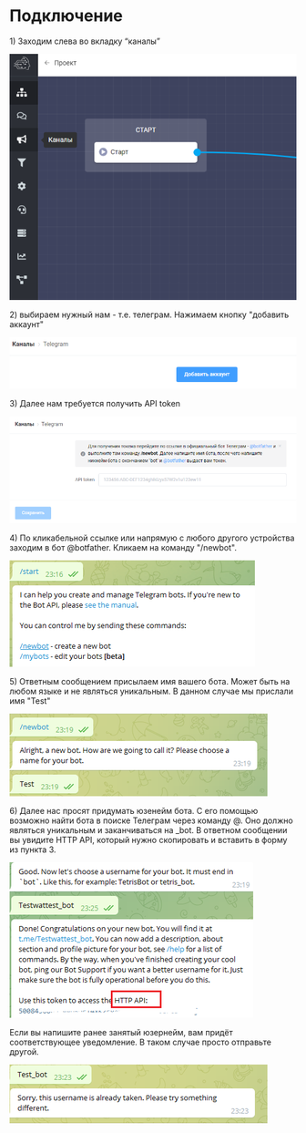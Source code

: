 # Подключение

1\) Заходим слева во вкладку “каналы”&#x20;

![](<../../.gitbook/assets/1 (2).png>)

2\) выбираем нужный нам - т.е. телеграм. Нажимаем кнопку "добавить аккаунт"

![](../../.gitbook/assets/6.png)

3\) Далее нам требуется получить API token

![](../../.gitbook/assets/7.png)

4\) По кликабельной ссылке или напрямую с любого другого устройства  заходим в бот @botfather. Кликаем на команду "/newbot".

![](../../.gitbook/assets/8.png)

&#x20;

5\) Ответным сообщением присылаем имя вашего бота. Может быть на любом языке и не являться уникальным. В данном случае мы прислали имя "Test"

![](../../.gitbook/assets/9.png)

6\) Далее нас просят придумать юзенейм бота. С его помощью возможно найти бота в поиске Телеграм через команду @. Оно должно являться уникальным и заканчиваться на \_bot. В ответном сообщении вы увидите HTTP API, который нужно скопировать и вставить в форму из пункта 3.

![](../../.gitbook/assets/12.png)



Если вы напишите ранее занятый юзернейм, вам придёт соответствующее уведомление. В таком случае просто отправьте другой.&#x20;

![](<../../.gitbook/assets/10 (1).png>)
